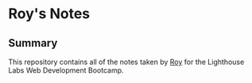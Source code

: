 # Roy's Notes

## Summary

This repository contains all of the notes taken by [Roy](https://github.com/roylyh) for the Lighthouse Labs Web Development Bootcamp.